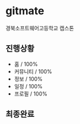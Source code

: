 # gitmate

경북소프트웨어고등학교 캡스톤

## 진행상황
- 홈 / 100%
- 커뮤니티 / 100%
- 정보 / 100%
- 일정 / 100%
- 프로필 / 100%

## 최종완료
